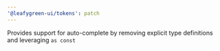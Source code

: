 ```yaml
---
'@leafygreen-ui/tokens': patch
---
```


Provides support for auto-complete by removing explicit type definitions and leveraging `as const`
